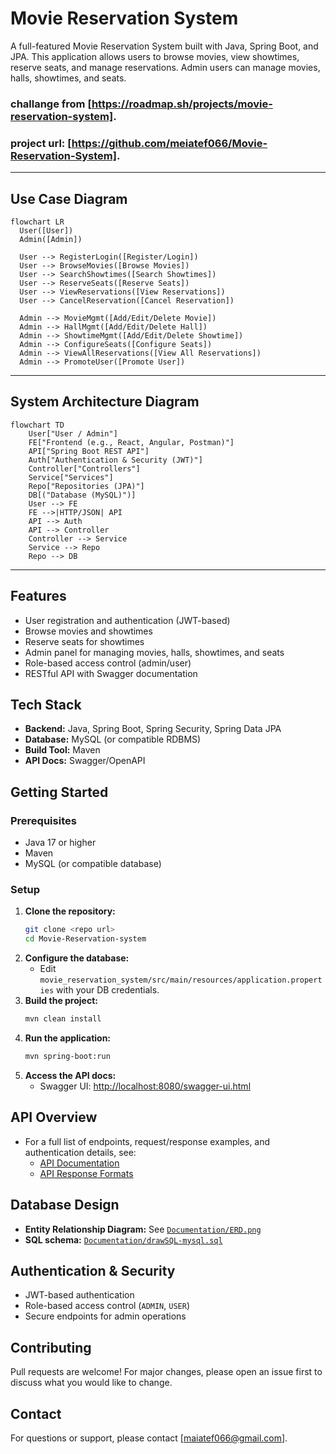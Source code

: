 # Movie Reservation System

A full-featured Movie Reservation System built with Java, Spring Boot, and JPA. This application allows users to browse movies, view showtimes, reserve seats, and manage reservations. Admin users can manage movies, halls, showtimes, and seats.

### challange from [https://roadmap.sh/projects/movie-reservation-system].
### project url: [https://github.com/meiatef066/Movie-Reservation-System].
---
## Use Case Diagram

```mermaid
flowchart LR
  User([User])
  Admin([Admin])

  User --> RegisterLogin([Register/Login])
  User --> BrowseMovies([Browse Movies])
  User --> SearchShowtimes([Search Showtimes])
  User --> ReserveSeats([Reserve Seats])
  User --> ViewReservations([View Reservations])
  User --> CancelReservation([Cancel Reservation])

  Admin --> MovieMgmt([Add/Edit/Delete Movie])
  Admin --> HallMgmt([Add/Edit/Delete Hall])
  Admin --> ShowtimeMgmt([Add/Edit/Delete Showtime])
  Admin --> ConfigureSeats([Configure Seats])
  Admin --> ViewAllReservations([View All Reservations])
  Admin --> PromoteUser([Promote User])
```
---
## System Architecture Diagram

```mermaid
flowchart TD
    User["User / Admin"]
    FE["Frontend (e.g., React, Angular, Postman)"]
    API["Spring Boot REST API"]
    Auth["Authentication & Security (JWT)"]
    Controller["Controllers"]
    Service["Services"]
    Repo["Repositories (JPA)"]
    DB[("Database (MySQL)")]
    User --> FE
    FE -->|HTTP/JSON| API
    API --> Auth
    API --> Controller
    Controller --> Service
    Service --> Repo
    Repo --> DB
```

---

## Features
- User registration and authentication (JWT-based)
- Browse movies and showtimes
- Reserve seats for showtimes
- Admin panel for managing movies, halls, showtimes, and seats
- Role-based access control (admin/user)
- RESTful API with Swagger documentation

## Tech Stack
- **Backend:** Java, Spring Boot, Spring Security, Spring Data JPA
- **Database:** MySQL (or compatible RDBMS)
- **Build Tool:** Maven
- **API Docs:** Swagger/OpenAPI

## Getting Started

### Prerequisites
- Java 17 or higher
- Maven
- MySQL (or compatible database)

### Setup
1. **Clone the repository:**
   ```bash
   git clone <repo url>
   cd Movie-Reservation-system
   ```
2. **Configure the database:**
   - Edit `movie_reservation_system/src/main/resources/application.properties` with your DB credentials.
3. **Build the project:**
   ```bash
   mvn clean install
   ```
4. **Run the application:**
   ```bash
   mvn spring-boot:run
   ```
5. **Access the API docs:**
   - Swagger UI: [http://localhost:8080/swagger-ui.html](http://localhost:8080/swagger-ui.html)

## API Overview
- For a full list of endpoints, request/response examples, and authentication details, see:
  - [API Documentation](API_DOCUMENTATION.md)
  - [API Response Formats](API%20Response/API_RESPONSES.md)

## Database Design
- **Entity Relationship Diagram:** See [`Documentation/ERD.png`](Documentation/ERD.png)
- **SQL schema:** [`Documentation/drawSQL-mysql.sql`](Documentation/drawSQL-mysql.sql)

## Authentication & Security
- JWT-based authentication
- Role-based access control (`ADMIN`, `USER`)
- Secure endpoints for admin operations

## Contributing
Pull requests are welcome! For major changes, please open an issue first to discuss what you would like to change.

## Contact
For questions or support, please contact [maiatef066@gmail.com]. 
